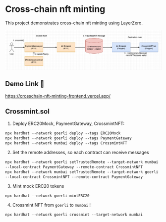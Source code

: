 # Cross-chain nft minting

This project demonstrates cross-chain nft minting using LayerZero.

<p align="center">
  <img width='800' src="./diagram/crosschain-nft-minting.png">
</p>


## Demo Link 🔗
https://crosschain-nft-minting-frontend.vercel.app/

## Crossmint.sol

1. Deploy ERC20Mock, PaymentGateway, CrossmintNFT:

```
npx hardhat --network goerli deploy --tags ERC20Mock
npx hardhat --network goerli deploy --tags PaymentGateway
npx hardhat --network mumbai deploy --tags CrossmintNFT
````

2. Set the remote addresses, so each contract can receive messages
```angular2html
npx hardhat --network goerli setTrustedRemote --target-network mumbai --local-contract PaymentGateway --remote-contract CrossmintNFT
npx hardhat --network mumbai setTrustedRemote --target-network goerli --local-contract CrossmintNFT --remote-contract PaymentGateway
```

3. Mint mock ERC20 tokens
```angular2html
npx hardhat --network goerli mintERC20
```

4. Crossmint NFT from `goerli` to `mumbai` !
```angular2html
npx hardhat --network goerli crossmint --target-network mumbai
```
